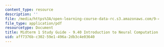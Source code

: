 ```yaml
---
content_type: resource
description: ''
file: /media/https%3A/open-learning-course-data-rc.s3.amazonaws.com/9-40-introduction-to-neural-computation-spring-2018/aff7376bc30259e1496a2db3c4e03640_MIT9_40S18_Midterm1_StudyGuide.pdf
file_type: application/pdf
resourcetype: Document
title: Midterm 1 Study Guide - 9.40 Introduction to Neural Computation
uid: aff7376b-c302-59e1-496a-2db3c4e03640
---
```

